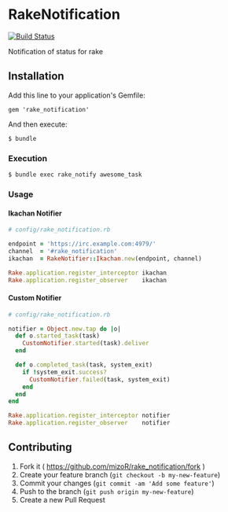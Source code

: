 # RakeNotification

[![Build Status](https://img.shields.io/travis/mizoR/rake_notification/master.svg?style=flat)](https://travis-ci.org/mizoR/rake_notification)

Notification of status for rake

## Installation

Add this line to your application's Gemfile:

    gem 'rake_notification'

And then execute:

    $ bundle

### Execution

    $ bundle exec rake_notify awesome_task

### Usage

#### Ikachan Notifier

```rb
# config/rake_notification.rb

endpoint = 'https://irc.example.com:4979/'
channel  = '#rake_notification'
ikachan  = RakeNotifier::Ikachan.new(endpoint, channel)

Rake.application.register_interceptor ikachan
Rake.application.register_observer    ikachan
```

#### Custom Notifier

```rb
# config/rake_notification.rb

notifier = Object.new.tap do |o|
  def o.started_task(task)
    CustomNotifier.started(task).deliver
  end

  def o.completed_task(task, system_exit)
    if !system_exit.success?
      CustomNotifier.failed(task, system_exit)
    end
  end
end

Rake.application.register_interceptor notifier
Rake.application.register_observer    notifier
```

## Contributing

1. Fork it ( https://github.com/mizoR/rake_notification/fork )
2. Create your feature branch (`git checkout -b my-new-feature`)
3. Commit your changes (`git commit -am 'Add some feature'`)
4. Push to the branch (`git push origin my-new-feature`)
5. Create a new Pull Request
